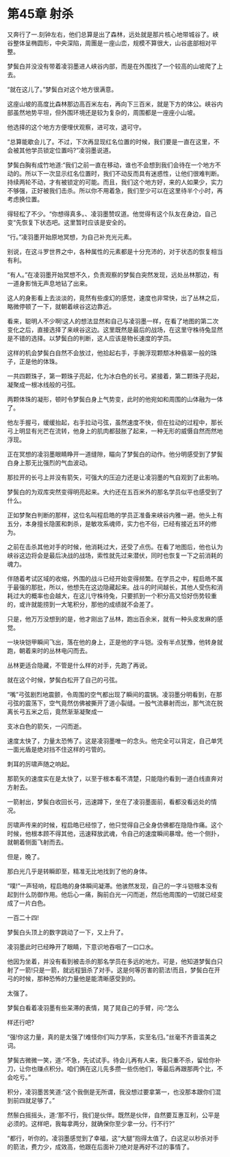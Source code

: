 # 第45章 射杀

又奔行了一.刻钟左右，他们总算是出了森林，远处就是那片核心地带城谷了。峡谷整体呈椭圆形，中央深陷，周團是一座山峦，规模不算很大，山谷底部相对平整。

梦鬓白并没没有带着凌羽墨进人峡谷内部，而是在外围找了一个较高的山坡爬了上去。

“就在这儿了。”梦鬓白对这个地方很满意。

这座山坡的高度比森林那边高百米左右，再向下三百米，就是下方的体公。峡谷内部虽然地势平坦，但外围环境还是较为复杂的，周围都是一座座小山坡。

他选择的这个地方方便埋伏观察，进可攻，退可守。

“总算能歇会儿了。不过，下次再显现红名位置的时候，我们要是一直在这里，不会被其他学员锁定位置吗?”凌羽墨说道。

梦鬓白胸有成竹地道:“我们之前一直在移动，谁也不会想到我们会待在一个地方不动的。所以下一次显示红名位置时，我们不动反而具有迷惑性，让他们很难判断。持续两轮不动，才有被锁定的可能。而且，我们这个地方好，来的人如果少，实力不够强，正好被我们击杀。所以你不用着急，我们至少可以在这里待半个小时，再考虑换位置。

得轻松了不少。“你想得真多。、凌羽墨赞叹道。他觉得有这个队友在身边，自己变“先恢复下状态吧。这里暂时应该是安全的。

“行。”凌羽墨开始原地冥想，为自己补充光元素。

别说，在这斗罗世界之中，各种属性的元素都是十分充沛的，对于状态的恢复相当有利。

“有人。”在凌羽墨开始冥想不久，负责观察的梦鬓白突然发现，远处丛林那边，有一道身影悄无声息地钻了出来。

这人的身影看上去淡淡的，竟然有些虔幻的感觉，速度也非常快，出了丛林之后，略微停顿了一下，就朝着峡谷这边靠近。

看来，聪明人不少啊!这人的想法显然和自己与凌羽墨一样，在看了地图的第二次变化之后，直接选择了来峡谷这边。这里既然是最后的战场，在这里守株待兔显然是不错的选择。以梦鬓白的判断，这人应该是物长速度的学员。

这样的机会梦鬓白自然不会放过，他拾起右手，手腕浮现颗颓冰种翡翠一般的珠子，正是他的体珠。

一共四颗珠子，第一颗珠子亮起，化为冰白色的长弓。紧接着，第二颗珠子亮起，凝聚成一根冰线般的弓弦。

两颗体珠的凝形，顿时令梦鬓白身上气势变，此时的他宛如和周围的山体融为一体了。

他左手握弓，缓缓抬起，右手拉动弓弦，虽然速度不快，但在拉动的过程中，那长弓上明显有光芒在流转，他身上的肌肉都鼓胀了起来，一种无形的威慑自然而然地浮现。

正在冥想的凌羽墨眼睛睁开一道缝隙，瞄向了梦鬓白的动作。他分明感受到了梦鬓白身上那无比强烈的气血波动。

那拉开的长弓上并没有箭矢，可强大的压迫力还是让凌羽墨的气自观到了此影响。

梦鬓白的为双库突然变得明亮起来。大约还在五百米外的那名学员似平也感受到了什么。

正如梦聚白判断的那样，这位名叫程启皓的学员正准备来峡谷内雅一避。他头上有五分，本身擅长隐匿和刺杀，是敏攻系魂师，实力也不俗，已经有接近五环的修为。

之前在击杀其他对手的时候，他消耗过大，还受了点伤。在看了地图后，他也认为峡谷这边将会是最后决战的战场，索性就先过来潜伏，同时也恢复一下之前消耗的魂力。

伴随着考试区域的收缩，外围的战斗已经开始变得频繁。在学员之中，程启皓不属于最强的那批，所以，他想先在这边隐藏起来。战斗的时间越长，其他人受伤和消耗过大的概率也会越大，在这儿守株待兔，只要抓到一个积分高又恰好伤势较重的，或许就能捞到一大笔积分，那他的成绩就不会差了。

只是，他万万没想到的是，他才刚出了丛林，跑出百余米，就有一种头皮发麻的感觉。

一块块铠甲瞬间飞出，落在他的身上，正是他的字斗铠。没有半点犹豫，他转身就跑，朝着来时的丛林电闪而去。

丛林更适合隐藏，不管是什么样的对手，先跑了再说。

就在这个时候，梦鬓白松开了自己的弓弦。

“嘴”弓弦剧烈地震颤，令周围的空气都出现了瞬间的震锅。凌羽墨分明看到，在那弓弦的震荡下，空气竟然仿佛被撕开了道小裂缝。一股气流暴射而出，那气流在脱离长弓五米之后，竟然渐渐凝聚成一

支冰白色的箭矢，一闪而逝。

速度太快了，力量太恐怖了。这是凌羽墨唯一的念头。他完全可以背定，自己单凭一面光盾是绝对挡不住这样的弓管的。

刺耳的厉啸声随之响起。

那箭矢的速度实在是太快了，以至于根本看不清楚，只能隐约看到一道白线直奔对方射去。

一箭射出，梦鬓白收回长弓，迅速蹲下，坐在了凌羽墨面前，看都没看远处的情况。

厉啸声传来的时候，程启皓已经惊了，他只觉得自己全身仿佛都在隐隐作痛。这个时候，他根本顾不得其他，迅速释放武魂，令自己的速度瞬间暴增。他一个侧扑，就朝着侧面飞射而去。

但是，晚了。

那白光几乎是转瞬即至，精准无比地找到了他的身体。

“噗!”一声轻响，程启皓的身体瞬间凝滞。他骇然发现，自己的一字斗铠根本没有起到什么防御作用。他后心一痛，胸前白光一闪而逝，然后他周围的一切就已经变成了一片白色。

一百二十四!

梦鬓白头顶上的数字跳动了一下，又上升了。

凌羽墨此时已经睁开了眼睛，下意识地吞咽了一口口水。

他因为坐着，并没有看到被击杀的那名学员在多远的地方。可是，他知道梦鬓白只射了一箭!只是一箭，就远程狙杀了对手。这是何等厉害的箭法!而且，梦鬓白在开弓的时候，那种恐怖的力量他是能清晰感受到的。

太强了。

梦鬓白看着凌羽墨有些呆滞的表情，晃了晃自己的手臂，问:“怎么

样还行吧?

“强!你这力量，真的是太强了!难怪你们叫力学系，实至名归。”丝毫不齐啬滥美之词。

梦鬓古微微一笑，道:“不急，先试试手。待会儿再有人来，我只重不杀，留给你补刀，让你也赚点积分。咱们俩在这儿先多攒一些伤他们，等最后再跟那两个比，不会吃亏。”

积分，凌羽墨苦笑道:“这个我倒是无所谓，我没想过要拿第一，也没那本跟你们混到前四就足够了。”

然鬃白摇摇头，道:‘那不行，我们是伙伴。既然是伙伴，自然要互惠互利，公平是必须的。这样吧，我每拿两分，就确保你至少拿一分。行不行?”

“都行，听你的。凌羽墨感觉到了幸福，这“大腿”抱得太值了。白这足以秒杀对手的箭法，费力少，成效高，他跟在后面补刀绝对是再好不过的事情了。
